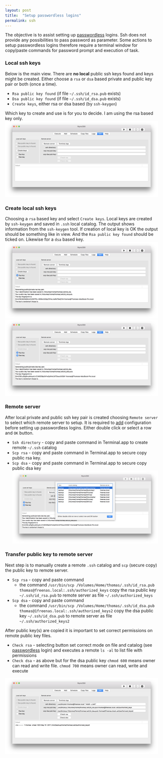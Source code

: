 ```yaml
---
layout: post
title:  "Setup passwordless logins"
permalink: ssh
---
```

The objective is to assist setting up [passwordless](/PasswordlessLogin) logins. Ssh does not provide any possibilities to pass password as parameter. Some actions to setup passwordless logins therefore require a terminal window for copy/paste commands for password prompt and execution of task.

### Local ssh keys

Below is the main view. There are **no local** public ssh keys found and keys might be created. Either choose a `rsa` or `dsa` based private and public key pair or both (once a time).

* `Rsa public key found` (if file `~/.ssh/id_rsa.pub` exists)
* `Dsa public key found` (if file `~/.ssh/id_dsa.pub` exists)
* `Create keys`, either rsa or dsa based (by `ssh-keygen`)

Which key to create and use is for you to decide. I am using the rsa based key only.
![ssh](/images/RsyncOSX/master/ssh/ssh.png)

### Create local ssh keys

Choosing a `rsa` based key and select `Create keys`. Local keys are created by `ssh-keygen` and saved in `.ssh` local catalog. The output shows information from the `ssh-keygen` tool. If creation of local key is OK the output should be something like in view. And the `Rsa public key found` should be ticked on. Likewise for a `dsa` based key.
![ssh](/images/RsyncOSX/master/ssh/ssh2.png)
![ssh](/images/RsyncOSX/master/ssh/ssh3.png)

### Remote server

After local private and public ssh key pair is created choosing `Remote server` to select which remote server to setup. It is required to [add](AddConfigurations.md) configuration before setting up passwordless logins.
Either double click or select a row and `OK` button.
* `Ssh directory` - copy and paste command in Terminal.app to create remote `~/.ssh` catalog
* `Scp rsa` - copy and paste command in Terminal.app to secure copy public rsa key.
* `Scp dsa` - copy and paste command in Terminal.app to secure copy public dsa key
![ssh](/images/RsyncOSX/master/ssh/ssh4.png)

### Transfer public key to remote server

Next step is to manually create a remote `.ssh` catalog and `scp` (secure copy) the public key to remote server.

* `Scp rsa` - copy and paste command
  * the command `/usr/bin/scp /Volumes/Home/thomas/.ssh/id_rsa.pub thomas@freenas.local:.ssh/authorized_keys` copy the rsa public key `~/.ssh/id_rsa.pub` to remote server as file `~/.ssh/authorized_keys`
* `Scp dsa` - copy and paste command
  * the command `/usr/bin/scp /Volumes/Home/thomas/.ssh/id_dsa.pub thomas@1freenas.local:.ssh/authorized_keys2` copy the dsa public key `~/.ssh/id_dsa.pub` to remote server as file `~/.ssh/authorized_keys2`

After public key(s) are copied it is important to set correct permissions on remote public key files.

* `Check rsa` - selecting button set correct mode on file and catalog (see [passwordless](/PasswordlessLogin) login) and executes a remote `ls -al` to list file with permissions
* `Check dsa` - as above but for the dsa public key `chmod 600` means owner can read and write file. `chmod 700` means owner can read, write and execute

![ssh](/images/RsyncOSX/master/ssh/ssh6.png)
